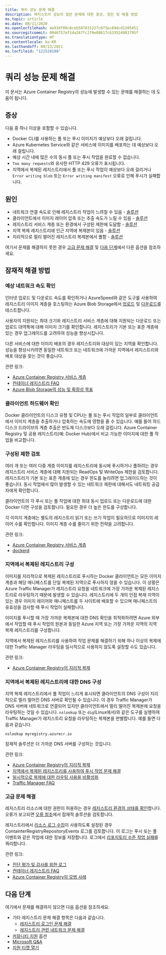 ```yaml
---
title: 쿼리 성능 문제 해결
description: 레지스트리 성능의 일반 문제에 대한 증상, 원인 및 해결 방법
ms.topic: article
ms.date: 08/11/2020
ms.openlocfilehash: 4a93df09c8ceb587815227c073ec69dcd1205451
ms.sourcegitcommit: 0046757af1da267fc2f0e88617c633524883795f
ms.translationtype: HT
ms.contentlocale: ko-KR
ms.lasthandoff: 08/13/2021
ms.locfileid: "122528108"
---
```

# <a name="troubleshoot-registry-performance"></a>쿼리 성능 문제 해결

이 문서는 Azure Container Registry의 성능에 발생할 수 있는 문제를 해결하는 데 도움이 됩니다. 

## <a name="symptoms"></a>증상

다음 중 하나 이상을 포함할 수 있습니다.

* Docker CLI를 사용하는 풀 또는 푸시 이미지가 예상보다 오래 걸립니다.
* Azure Kubernetes Service와 같은 서비스에 이미지를 배포하는 데 예상보다 오래 걸립니다.
* 예상 시간 내에 많은 수의 동시 풀 또는 푸시 작업을 완료할 수 없습니다.
* `Too many requests`와 유사한 HTTP 429 오류가 표시됩니다.
* 지역에서 복제된 레지스트리에서 풀 또는 푸시 작업이 예상보다 오래 걸리거나 `Error writing blob` 또는 `Error writing manifest` 오류로 인해 푸시가 실패합니다.

## <a name="causes"></a>원인

* 네트워크 연결 속도로 인해 레지스트리 작업이 느려질 수 있음 - [솔루션](#check-expected-network-speed)
* 클라이언트에서 이미지 레이어 압축 또는 추출 속도가 느릴 수 있음 - [솔루션](#check-client-hardware)  
* 레지스트리 서비스 계층 또는 환경에서 구성된 제한에 도달함 - [솔루션](#review-configured-limits)
* 지역 복제 레지스트리에 인근 지역에 복제본이 있음 - [솔루션](#configure-geo-replicated-registry)
* 지리적으로 멀리 떨어진 레지스트리 복제본에서 풀함 - [솔루션](#configure-dns-for-geo-replicated-registry)

여기서 문제를 해결하지 못한 경우 [고급 문제 해결](#advanced-troubleshooting) 및 [다음 단계](#next-steps)에서 다른 옵션을 참조하세요.

## <a name="potential-solutions"></a>잠재적 해결 방법

### <a name="check-expected-network-speed"></a>예상 네트워크 속도 확인

인터넷 업로드 및 다운로드 속도를 확인하거나 AzureSpeed와 같은 도구를 사용하여 레지스트리 이미지 계층을 호스팅하는 Azure Blob Storage에서 [업로드](https://www.azurespeed.com/Azure/Uploadß) 및 [다운로드](https://www.azurespeed.com/Azure/Download)를 테스트합니다.

사용자의 지원되는 최대 크기와 레지스트리 서비스 계층에 대해 지원되는 다운로드 또는 업로드 대역폭에 대해 이미지 크기를 확인합니다. 레지스트리가 기본 또는 표준 계층에 있는 경우 업그레이드를 고려하여 성능을 향상시킵니다. 

다른 서비스에 대한 이미지 배포의 경우 레지스트리와 대상이 있는 지역을 확인합니다. 성능을 향상시키려면 동일한 네트워크 또는 네트워크에 가까운 지역에서 레지스트리와 배포 대상을 찾는 것이 좋습니다.

관련 링크:

* [Azure Container Registry 서비스 계층](container-registry-skus.md)    
* [컨테이너 레지스트리 FAQ](container-registry-faq.yml)
* [Azure Blob Storage의 성능 및 확장성 목표](../storage/blobs/scalability-targets.md)

### <a name="check-client-hardware"></a>클라이언트 하드웨어 확인

Docker 클라이언트의 디스크 유형 및 CPU는 풀 또는 푸시 작업의 일부로 클라이언트에서 이미지 계층을 추출하거나 압축하는 속도에 영향을 줄 수 있습니다. 예를 들어 하드 디스크 드라이브의 계층 추출은 반도체 디스크보다 오래 걸립니다. Azure Container Registry 및 공용 레지스트리(예: Docker Hub)에서 비교 가능한 이미지에 대한 풀 작업을 비교합니다.

### <a name="review-configured-limits"></a>구성된 제한 검토

여러 개 또는 여러 다중 계층 이미지를 레지스트리에 동시에 푸시하거나 풀하려는 경우 레지스트리 서비스 계층에 대해 지원되는 ReadOps 및 WriteOps 제한을 검토합니다. 레지스트리가 기본 또는 표준 계층에 있는 경우 한도를 늘리려면 업그레이드하는 것이 좋습니다. 동시 작업에서 많이 발생할 수 있는 네트워크 제한에 대해서도 네트워킹 공급자에게 확인합니다. 

클라이언트의 각 푸시 또는 풀 작업에 대한 최대 동시 업로드 또는 다운로드에 대한 Docker 디먼 구성을 검토합니다. 필요한 경우 더 높은 한도를 구성합니다.

각 이미지 계층에는 별도의 레지스트리 읽기 또는 쓰기 작업이 필요하므로 이미지의 레이어 수를 확인합니다. 이미지 계층 수를 줄이기 위한 전략을 고려합니다.

관련 링크:

* [Azure Container Registry 서비스 계층](container-registry-skus.md)
* [dockerd](https://docs.docker.com/engine/reference/commandline/dockerd/)

### <a name="configure-geo-replicated-registry"></a>지역에서 복제된 레지스트리 구성

이미지를 지리적으로 복제된 레지스트리로 푸시하는 Docker 클라이언트는 모든 이미지 계층과 해당 매니페스트를 단일 복제된 지역으로 푸시하지 않을 수 있습니다. 이 상황은 Azure Traffic Manager가 레지스트리 요청을 네트워크에 가장 가까운 복제된 레지스트리로 라우팅하기 때문에 발생할 수 있습니다. 레지스트리에 두 개의 인접 복제 지역이 있는 경우 이미지 레이어와 매니페스트를 두 사이트에 배포할 수 있으며 매니페스트의 유효성을 검사할 때 푸시 작업이 실패합니다.

이미지를 푸시할 때 가장 가까운 복제본에 대한 DNS 확인을 최적화하려면 Azure 외부에서 작업할 때 푸시 작업의 원본과 동일한 Azure 지역 또는 가장 가까운 지역의 지역 복제 레지스트리를 구성합니다.

지역에서 복제된 레지스트리를 사용하여 작업 문제를 해결하기 위해 하나 이상의 복제에 대한 Traffic Manager 라우팅을 일시적으로 사용하지 않도록 설정할 수도 있습니다.

관련 링크:

* [Azure Container Registry의 지리적 복제](container-registry-geo-replication.md)

### <a name="configure-dns-for-geo-replicated-registry"></a>지역에서 복제된 레지스트리에 대한 DNS 구성

지역 복제 레지스트리에서 풀 작업이 느리게 표시되면 클라이언트의 DNS 구성이 지리적으로 멀리 떨어진 DNS 서버로 확인될 수 있습니다. 이 경우 Traffic Manager가 DNS 서버에 네트워크로 연결되어 있지만 클라이언트에서 멀리 떨어진 복제본에 요청을 라우팅하는 것일 수 있습니다. `nslookup` 또는 `dig`(Linux에서)와 같은 도구를 실행하여 Traffic Manager가 레지스트리 요청을 라우팅하는 복제본을 판별합니다. 예를 들면 다음과 같습니다.

```console
nslookup myregistry.azurecr.io
```

잠재적 솔루션은 더 가까운 DNS 서버를 구성하는 것입니다.

관련 링크:

* [Azure Container Registry의 지리적 복제](container-registry-geo-replication.md)
* [지역에서 복제된 레지스트리를 사용하여 푸시 작업 문제 해결](container-registry-geo-replication.md#troubleshoot-push-operations-with-geo-replicated-registries)
* [일시적으로 복제에 대한 라우팅 사용을 비활성화](container-registry-geo-replication.md#temporarily-disable-routing-to-replication)
* [Traffic Manager FAQ](../traffic-manager/traffic-manager-faqs.md)

### <a name="advanced-troubleshooting"></a>고급 문제 해결

레지스트리 리소스에 대한 권한이 허용하는 경우 [레지스트리 환경의 상태를 확인](container-registry-check-health.md)합니다. 오류가 보고되면 [오류 참조](container-registry-health-error-reference.md)에서 잠재적 솔루션을 검토합니다.

레지스트리에서 [리소스 로그 수집](monitor-service.md)이 사용하도록 설정된 경우 ContainterRegistryRepositoryEvents 로그를 검토합니다. 이 로그는 푸시 또는 풀 이벤트와 같은 작업에 대한 정보를 저장합니다. 로그에서 [리포지토리 수준 작업 실패](monitor-service.md#repository-level-operation-failures)를 쿼리합니다. 

관련 링크:

* [진단 평가 및 감사를 위한 로그](./monitor-service.md)
* [컨테이너 레지스트리 FAQ](container-registry-faq.yml)
* [Azure Container Registry의 모범 사례](container-registry-best-practices.md)

## <a name="next-steps"></a>다음 단계

여기에서 문제를 해결하지 않으면 다음 옵션을 참조하세요.

* 기타 레지스트리 문제 해결 항목은 다음과 같습니다.
  * [레지스트리 로그인 문제 해결](container-registry-troubleshoot-login.md)
  * [레지스트리 관련 네트워크 문제 해결](container-registry-troubleshoot-access.md)
* [커뮤니티 지원](https://azure.microsoft.com/support/community/) 옵션
* [Microsoft Q&A](/answers/products/)
* [지원 티켓 열기](https://azure.microsoft.com/support/create-ticket/)